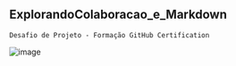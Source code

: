 ## ExplorandoColaboracao_e_Markdown
    
    Desafio de Projeto - Formação GitHub Certification

![image](https://github.com/JuGasparini00/ExplorandoColaboracao_e_Markdown/assets/143405464/32a72956-cf07-4bc3-927c-88bdb8d041da)
